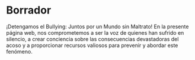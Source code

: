 # Borrador
¡Detengamos el Bullying: Juntos por un Mundo sin Maltrato!  En la presente página web, nos comprometemos a ser la voz de quienes han sufrido en silencio, a crear conciencia sobre las consecuencias devastadoras del acoso y a proporcionar recursos valiosos para prevenir y abordar este fenómeno.
